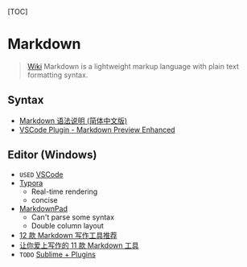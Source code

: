 [TOC]

# Markdown

> [Wiki](https://en.wikipedia.org/wiki/Markdown)
> Markdown is a lightweight markup language with plain text formatting syntax.

## Syntax

- [Markdown 语法说明 (简体中文版)][1]
- [VSCode Plugin - Markdown Preview Enhanced][7]

## Editor (Windows)

- `USED` [VSCode][VSCode]
- [Typora][2]
    - Real-time rendering
    - concise
- [MarkdownPad][3] 
    - Can't parse some syntax
    - Double column layout
- [12 款 Markdown 写作工具推荐][4]
- [让你爱上写作的 11 款 Markdown 工具][5]
- `TODO` [Sublime + Plugins][6] 




[1]: http://wowubuntu.com/markdown/
[2]: https://www.typora.io/
[3]: http://markdownpad.com/
[4]: https://sspai.com/post/42126
[5]: https://www.ifanr.com/app/665209
[6]: https://blog.csdn.net/qq_20011607/article/details/81370236
[7]: https://shd101wyy.github.io/markdown-preview-enhanced/#/zh-cn/
[VSCode]: ../Code/IDE/VSCode.md